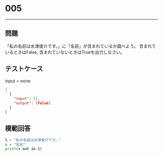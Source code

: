 # 005

---

## 問題

「私の名前は水津俊介です。」に「名前」が含まれているか調べよう。
含まれているときはFalse, 含まれていないときはTrueを出力しなさい。

## テストケース

input = none

```json
[
  {
    "input": [],
    "output": [False]
  }
]
```

## 模範回答

```python
S = "私の名前は水津俊介です。"
s = "名前"
print(s not in S)
```
